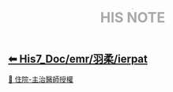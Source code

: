 <div style="text-align:center;padding-bottom: 20px">
  <div style="width: 100%;">
      <img src="../../his_clin/img/open-book.png" style="zoom:15%;" />
  </div>
  <b style="color: darkgray; font-size: 28px; margin-top: 10px">HIS NOTE</b>
</div>

## [⬅ His7_Doc/emr/羽柔/ierpat](./His7_Doc_emr_羽柔.md)

[📄 住院-主治醫師授權](../../His7_Doc/emr/羽柔/ierpat/住院-主治醫師授權.md)
